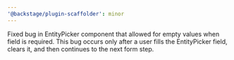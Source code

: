 ```yaml
---
'@backstage/plugin-scaffolder': minor
---
```


Fixed bug in EntityPicker component that allowed for empty values when field is required. This bug occurs only after a user fills the EntityPicker field, clears it, and then continues to the next form step.
